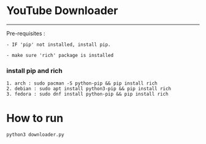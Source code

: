 # YouTube Downloader

---

Pre-requisites :

	- IF 'pip' not installed, install pip.
 
	- make sure 'rich' package is installed


### install pip and rich

	1. arch : sudo pacman -S python-pip && pip install rich
	2. debian : sudo apt install python3-pip && pip install rich
	3. fedora : sudo dnf install python-pip && pip install rich

# How to run

	
	python3 downloader.py

